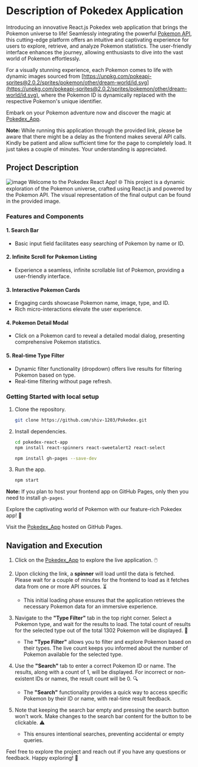 # Description of Pokedex Application
Introducing an innovative React.js Pokedex web application that brings the Pokemon universe to life! Seamlessly integrating the powerful [Pokemon API](https://pokeapi.co/), this cutting-edge platform offers an intuitive and captivating experience for users to explore, retrieve, and analyze Pokemon statistics. The user-friendly interface enhances the journey, allowing enthusiasts to dive into the vast world of Pokemon effortlessly.

For a visually stunning experience, each Pokemon comes to life with dynamic images sourced from [https://unpkg.com/pokeapi-sprites@2.0.2/sprites/pokemon/other/dream-world/id.svg](https://unpkg.com/pokeapi-sprites@2.0.2/sprites/pokemon/other/dream-world/id.svg), where the Pokemon ID is dynamically replaced with the respective Pokemon's unique identifier.

Embark on your Pokemon adventure now and discover the magic at [Pokedex_App](https://shiv-1203.github.io/Pokedex/).

**Note:** While running this application through the provided link, please be aware that there might be a delay as the frontend makes several API calls. Kindly be patient and allow sufficient time for the page to completely load. It just takes a couple of minutes. Your understanding is appreciated.

## Project Description
![image](https://github.com/shiv-1203/Pokedex/assets/105982373/ad9db78e-7e87-4660-b7b3-f46010038604)
Welcome to the Pokedex React App! 🌐 This project is a dynamic exploration of the Pokemon universe, crafted using React.js and powered by the Pokemon API. The visual representation of the final output can be found in the provided image.

### Features and Components

#### 1. Search Bar
- Basic input field facilitates easy searching of Pokemon by name or ID.

#### 2. Infinite Scroll for Pokemon Listing
- Experience a seamless, infinite scrollable list of Pokemon, providing a user-friendly interface.

#### 3. Interactive Pokemon Cards
- Engaging cards showcase Pokemon name, image, type, and ID.
- Rich micro-interactions elevate the user experience.

#### 4. Pokemon Detail Modal
- Click on a Pokemon card to reveal a detailed modal dialog, presenting comprehensive Pokemon statistics.

#### 5. Real-time Type Filter
- Dynamic filter functionality (dropdown) offers live results for filtering Pokemon based on type.
- Real-time filtering without page refresh.

### Getting Started with local setup
1. Clone the repository.
    ```bash
    git clone https://github.com/shiv-1203/Pokedex.git
    ```
2. Install dependencies.

    ```bash
    cd pokedex-react-app
    npm install react-spinners react-sweetalert2 react-select 
    ```
    ```bash
    npm install gh-pages --save-dev
   ```
    
4. Run the app.
    ```bash
    npm start
    ```
**Note:** If you plan to host your frontend app on GitHub Pages, only then you need to install `gh-pages`.
    
Explore the captivating world of Pokemon with our feature-rich Pokedex app! 🚀

Visit the [Pokedex_App](https://shiv-1203.github.io/Pokedex/) hosted on GitHub Pages.

## Navigation and Execution

1. Click on the [Pokedex_App](https://shiv-1203.github.io/Pokedex/) to explore the live application. 🖱️

2. Upon clicking the link, a **spinner** will load until the data is fetched. Please wait for a couple of minutes for the frontend to load as it fetches data from one or more API sources. ⏳

    - This initial loading phase ensures that the application retrieves the necessary Pokemon data for an immersive experience.

3. Navigate to the **"Type Filter"** tab in the top right corner. Select a Pokemon type, and wait for the results to load. The total count of results for the selected type out of the total 1302 Pokemon will be displayed. 🧭

    - The **"Type Filter"** allows you to filter and explore Pokemon based on their types. The live count keeps you informed about the number of Pokemon available for the selected type.

4. Use the **"Search"** tab to enter a correct Pokemon ID or name. The results, along with a count of 1, will be displayed. For incorrect or non-existent IDs or names, the result count will be 0. 🔍

    - The **"Search"** functionality provides a quick way to access specific Pokemon by their ID or name, with real-time result feedback.

5. Note that keeping the search bar empty and pressing the search button won't work. Make changes to the search bar content for the button to be clickable. ⚠️

    - This ensures intentional searches, preventing accidental or empty queries.

Feel free to explore the project and reach out if you have any questions or feedback. Happy exploring! 🎉
